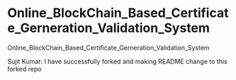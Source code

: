 # Online_BlockChain_Based_Certificate_Gerneration_Validation_System
Online_BlockChain_Based_Certificate_Gerneration_Validation_System

Sujit Kumar:
    I have successfully forked and making README change to this forked repo